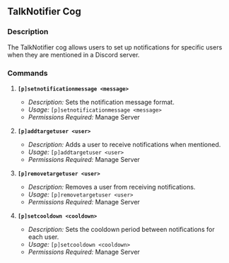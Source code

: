 ## TalkNotifier Cog

### Description
The TalkNotifier cog allows users to set up notifications for specific users when they are mentioned in a Discord server.

### Commands

1. **`[p]setnotificationmessage <message>`**
   - *Description:* Sets the notification message format.
   - *Usage:* `[p]setnotificationmessage <message>`
   - *Permissions Required:* Manage Server

2. **`[p]addtargetuser <user>`**
   - *Description:* Adds a user to receive notifications when mentioned.
   - *Usage:* `[p]addtargetuser <user>`
   - *Permissions Required:* Manage Server

3. **`[p]removetargetuser <user>`**
   - *Description:* Removes a user from receiving notifications.
   - *Usage:* `[p]removetargetuser <user>`
   - *Permissions Required:* Manage Server

4. **`[p]setcooldown <cooldown>`**
   - *Description:* Sets the cooldown period between notifications for each user.
   - *Usage:* `[p]setcooldown <cooldown>`
   - *Permissions Required:* Manage Server
